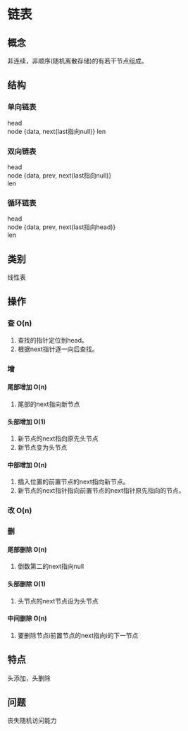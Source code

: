 # 链表

## 概念

非连续，非顺序(随机离散存储)的有若干节点组成。

## 结构

### 单向链表

head  
node {data, next(last指向null)}
len  

### 双向链表

head  
node {data, prev, next(last指向null)}  
len  

### 循环链表

head  
node {data, prev, next(last指向head)}  
len  

## 类别

线性表

## 操作

### 查 O(n)

1. 查找的指针定位到head。
2. 根据next指针逐一向后查找。

### 增

#### 尾部增加 O(n)

1. 尾部的next指向新节点

#### 头部增加 O(1)

1. 新节点的next指向原先头节点
2. 新节点变为头节点

#### 中部增加 O(n)

1. 插入位置的前置节点的next指向新节点。
2. 新节点的next指针指向前置节点的next指针原先指向的节点。

### 改 O(n)

### 删

#### 尾部删除 O(n)

1. 倒数第二的next指向null

#### 头部删除 O(1)

1. 头节点的next节点设为头节点

#### 中间删除 O(n)

1. 要删除节点i前置节点的next指向i的下一节点

## 特点

头添加，头删除

## 问题

丧失随机访问能力
